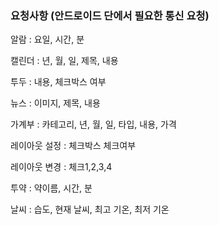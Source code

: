 ### 요청사항 (안드로이드 단에서 필요한 통신 요청)

알람 : 요일, 시간, 분

캘린더 : 년, 월, 일, 제목, 내용

투두 : 내용, 체크박스 여부

뉴스 : 이미지, 제목, 내용

가계부 : 카테고리, 년, 월, 일, 타입, 내용, 가격

레이아웃 설정 : 체크박스 체크여부

레이아웃 변경 : 체크1,2,3,4

투약 : 약이름, 시간, 분

날씨 : 습도, 현재 날씨, 최고 기온, 최저 기온

